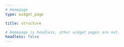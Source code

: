 ```yaml
---
# Homepage
type: widget_page

title: structure

# Homepage is headless, other widget pages are not.
headless: false
---
```

